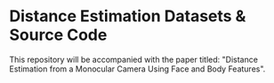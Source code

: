 # Distance Estimation Datasets & Source Code
This repository will be accompanied with the paper titled: "Distance Estimation from a Monocular Camera Using Face and Body Features".
